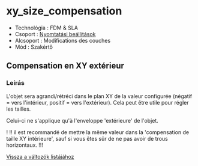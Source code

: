 # xy\_size\_compensation

* Technológia : FDM & SLA
* Csoport : [Nyomtatási beállítások](../../../konfig/print_settings)
* Alcsoport : Modifications des couches
* Mód : Szakértő

## Compensation en XY extérieur

### Leírás

L'objet sera agrandi/rétréci dans le plan XY de la valeur configurée \(négatif = vers l'intérieur, positif = vers l'extérieur\). Cela peut être utile pour régler les tailles.

Celui-ci ne s'applique qu'à l'enveloppe 'extérieure' de l'objet.

! !! il est recommandé de mettre la même valeur dans la 'compensation de taille XY intérieure', sauf si vous êtes sûr de ne pas avoir de trous horizontaux. !!!

[Vissza a változók listájához](../../variable_list)

